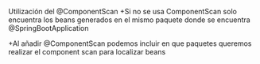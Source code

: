 Utilización del @ComponentScan
+Si no se usa ComponentScan solo encuentra los beans generados en el mismo paquete donde se encuentra @SpringBootApplication
 
+Al añadir @ComponentScan podemos incluir en que paquetes queremos realizar el component scan para localizar beans